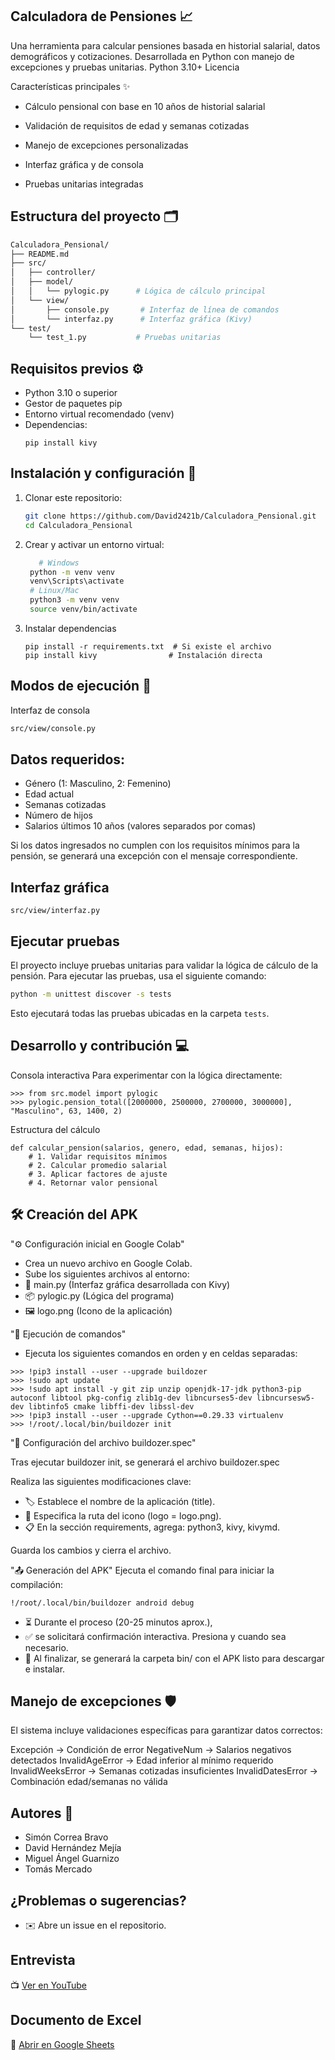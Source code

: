 ## Calculadora de Pensiones 📈

Una herramienta para calcular pensiones basada en historial salarial, datos demográficos y cotizaciones. Desarrollada en Python con manejo de excepciones y pruebas unitarias.
Python 3.10+
Licencia

Características principales ✨

- Cálculo pensional con base en 10 años de historial salarial

- Validación de requisitos de edad y semanas cotizadas

- Manejo de excepciones personalizadas

- Interfaz gráfica y de consola

- Pruebas unitarias integradas

## Estructura del proyecto 🗂️
```bash
Calculadora_Pensional/
├── README.md
├── src/
│   ├── controller/          
│   ├── model/
│   │   └── pylogic.py      # Lógica de cálculo principal
│   └── view/
│       ├── console.py       # Interfaz de línea de comandos
│       └── interfaz.py      # Interfaz gráfica (Kivy)
└── test/
    └── test_1.py           # Pruebas unitarias
```
## Requisitos previos ⚙️

- Python 3.10 o superior
- Gestor de paquetes pip
- Entorno virtual recomendado (venv)
- Dependencias:
  ```
  pip install kivy
  ```
## Instalación y configuración 🔧

1. Clonar este repositorio:
   ```bash
   git clone https://github.com/David2421b/Calculadora_Pensional.git
   cd Calculadora_Pensional
   ```
2. Crear y activar un entorno virtual:
   ```bash
      # Windows
    python -m venv venv
    venv\Scripts\activate
    # Linux/Mac
    python3 -m venv venv
    source venv/bin/activate
   ```
3. Instalar dependencias
   ```
   pip install -r requirements.txt  # Si existe el archivo
   pip install kivy                # Instalación directa
   ```
   
## Modos de ejecución 🚀

Interfaz de consola

```bash
src/view/console.py
```

## Datos requeridos:

- Género (1: Masculino, 2: Femenino)
- Edad actual
- Semanas cotizadas
- Número de hijos
- Salarios últimos 10 años (valores separados por comas)

Si los datos ingresados no cumplen con los requisitos mínimos para la pensión, se generará una excepción con el mensaje correspondiente.

## Interfaz gráfica
```
src/view/interfaz.py

```
## Ejecutar pruebas

El proyecto incluye pruebas unitarias para validar la lógica de cálculo de la pensión. Para ejecutar las pruebas, usa el siguiente comando:

```bash
python -m unittest discover -s tests
```

Esto ejecutará todas las pruebas ubicadas en la carpeta `tests`.

## Desarrollo y contribución 💻
Consola interactiva
Para experimentar con la lógica directamente:
```
>>> from src.model import pylogic
>>> pylogic.pension_total([2000000, 2500000, 2700000, 3000000], "Masculino", 63, 1400, 2)
```

Estructura del cálculo
```
def calcular_pension(salarios, genero, edad, semanas, hijos):
    # 1. Validar requisitos mínimos
    # 2. Calcular promedio salarial
    # 3. Aplicar factores de ajuste
    # 4. Retornar valor pensional
```

## 🛠️ Creación del APK

"⚙️ Configuración inicial en Google Colab"

- Crea un nuevo archivo en Google Colab.
- Sube los siguientes archivos al entorno:
- 📄 main.py (Interfaz gráfica desarrollada con Kivy)
- 📦 pylogic.py (Lógica del programa)
- 🖼️ logo.png (Icono de la aplicación)

"🚀 Ejecución de comandos"

- Ejecuta los siguientes comandos en orden y en celdas separadas:
  
```
>>> !pip3 install --user --upgrade buildozer
>>> !sudo apt update
>>> !sudo apt install -y git zip unzip openjdk-17-jdk python3-pip autoconf libtool pkg-config zlib1g-dev libncurses5-dev libncursesw5-dev libtinfo5 cmake libffi-dev libssl-dev
>>> !pip3 install --user --upgrade Cython==0.29.33 virtualenv
>>> !/root/.local/bin/buildozer init
```
"🔧 Configuración del archivo buildozer.spec"

Tras ejecutar buildozer init, se generará el archivo buildozer.spec

Realiza las siguientes modificaciones clave:

- 🏷️ Establece el nombre de la aplicación (title).
- 📌 Especifica la ruta del icono (logo = logo.png).
- 📋 En la sección requirements, agrega: python3, kivy, kivymd.

Guarda los cambios y cierra el archivo.

"📤 Generación del APK"
Ejecuta el comando final para iniciar la compilación:

```
!/root/.local/bin/buildozer android debug
```
- ⏳ Durante el proceso (20-25 minutos aprox.),
- ✅ se solicitará confirmación interactiva. Presiona y cuando sea necesario.
- 📁 Al finalizar, se generará la carpeta bin/ con el APK listo para descargar e instalar.
  
## Manejo de excepciones 🛡️

El sistema incluye validaciones específicas para garantizar datos correctos:


Excepción -> Condición de error
NegativeNum	 -> Salarios negativos detectados
InvalidAgeError	 -> Edad inferior al mínimo requerido
InvalidWeeksError	-> Semanas cotizadas insuficientes
InvalidDatesError  -> Combinación edad/semanas no válida


## Autores 👥

- Simón Correa Bravo 
- David Hernández Mejía 
- Miguel Ángel Guarnizo 
- Tomás Mercado

## ¿Problemas o sugerencias?

- ✉️ Abre un issue en el repositorio.

## Entrevista  
📺 [Ver en YouTube](https://youtu.be/5jBNKtJzQe4?si=5xQrhLlG16mk0w0V)  

## Documento de Excel  
📂 [Abrir en Google Sheets](https://docs.google.com/spreadsheets/d/1kuuWBAFq2SusGgKoASq2CQfCwAenW69s/edit?usp=sharing&ouid=114415268604794066439&rtpof=true&sd=true)  
